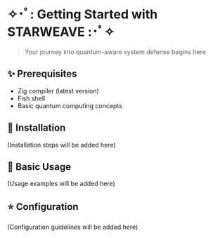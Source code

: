 # ✧･ﾟ: Getting Started with STARWEAVE :･ﾟ✧

> Your journey into quantum-aware system defense begins here

## ✨ Prerequisites
- Zig compiler (latest version)
- Fish shell
- Basic quantum computing concepts

## 🌠 Installation
(Installation steps will be added here)

## 💫 Basic Usage
(Usage examples will be added here)

## ⭐ Configuration
(Configuration guidelines will be added here)
